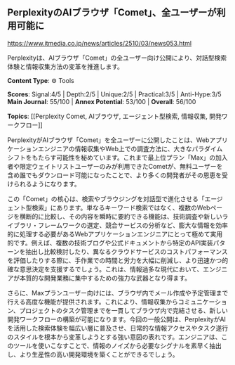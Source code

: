 ## PerplexityのAIブラウザ「Comet」、全ユーザーが利用可能に

https://www.itmedia.co.jp/news/articles/2510/03/news053.html

Perplexityは、AIブラウザ「Comet」の全ユーザー向け公開により、対話型検索体験と情報収集方法の変革を推進します。

**Content Type**: ⚙️ Tools

**Scores**: Signal:4/5 | Depth:2/5 | Unique:2/5 | Practical:3/5 | Anti-Hype:3/5
**Main Journal**: 55/100 | **Annex Potential**: 53/100 | **Overall**: 56/100

**Topics**: [[Perplexity Comet, AIブラウザ, エージェント型検索, 情報収集, 開発ワークフロー]]

PerplexityがAIブラウザ「Comet」を全ユーザーに公開したことは、Webアプリケーションエンジニアの情報収集やWeb上での調査方法に、大きなパラダイムシフトをもたらす可能性を秘めています。これまで最上位プラン「Max」の加入者や限定ウェイトリストユーザーのみが利用できたCometが、無料ユーザーを含め誰でもダウンロード可能になったことで、より多くの開発者がその恩恵を受けられるようになります。

この「Comet」の核心は、検索やブラウジングを対話型で進化させる「エージェント型検索」にあります。単なるキーワード検索ではなく、複数のWebページを横断的に比較し、その内容を瞬時に要約できる機能は、技術調査や新しいライブラリ・フレームワークの選定、競合サービスの分析など、膨大な情報を効率的に処理する必要があるWebアプリケーションエンジニアにとって極めて実用的です。例えば、複数の技術ブログや公式ドキュメントから特定のAPI実装パターンを抽出し比較検討したり、異なるクラウドサービスのコストパフォーマンスを評価したりする際に、手作業での時間と労力を大幅に削減し、より迅速かつ的確な意思決定を支援するでしょう。これは、情報過多な現代において、エンジニアが本質的な開発業務に集中するための強力な武器となり得ます。

さらに、Maxプランユーザー向けには、ブラウザ内でメール作成や予定管理まで行える高度な機能が提供されます。これにより、情報収集からコミュニケーション、プロジェクトのタスク管理までを一貫してブラウザ内で完結させる、新しい開発ワークフローの構築が可能になります。今回の一般公開は、PerplexityがAIを活用した検索体験を幅広い層に普及させ、日常的な情報アクセスやタスク遂行のスタイルを根本から変革しようとする強い意図の表れです。エンジニアは、このツールを使いこなすことで、情報のノイズから必要なシグナルを素早く抽出し、より生産性の高い開発環境を築くことができるでしょう。